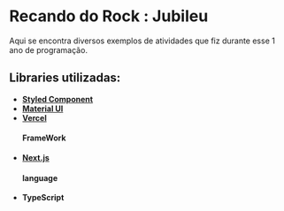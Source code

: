 # Recando do Rock : Jubileu
Aqui se encontra diversos exemplos de atividades que fiz durante esse 1 ano de programação.
<h2>Libraries utilizadas:</h2>
<ul>
  <li><strong><a href='https://styled-components.com/'>Styled Component</a></strong> </li>
  <li><strong><a href='https://mui.com/'>Material UI</a></strong> </li>
  <li><strong><a href='https://vercel.com/'>Vercel</a></strong></li>
</ul>
<ul>
<h4>FrameWork</h4>
  <li><strong><a href='https://nextjs.org/'>Next.js</a></strong></li>
<h4>language</h4>
<li><strong>TypeScript</strong></li>
</ul>
